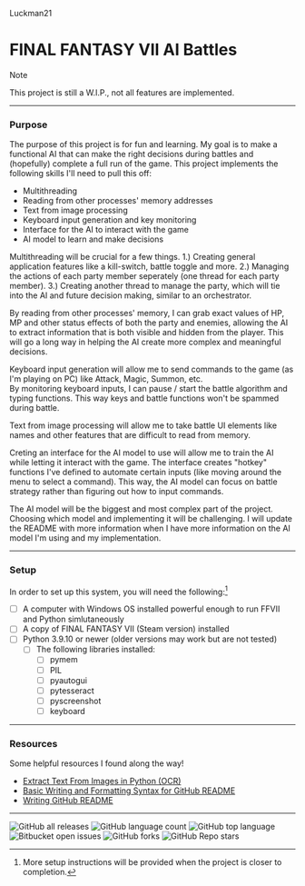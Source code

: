Luckman21

# FINAL FANTASY VII AI Battles 

> [!NOTE]
> This project is still a W.I.P., not all features are implemented.

***

### Purpose

The purpose of this project is for fun and learning.  My goal is to make a functional AI that can make the right decisions during
battles and (hopefully) complete a full run of the game.  This project implements the following skills I'll need to pull this off:

- Multithreading
- Reading from other processes' memory addresses
- Text from image processing
- Keyboard input generation and key monitoring
- Interface for the AI to interact with the game
- AI model to learn and make decisions

Multithreading will be crucial for a few things.  1.) Creating general application features like a kill-switch, battle toggle and more.
2.) Managing the actions of each party member seperately (one thread for each party member).  3.) Creating another thread to manage the
party, which will tie into the AI and future decision making, similar to an orchestrator.

By reading from other processes' memory, I can grab exact values of HP, MP and other status effects of both the party and enemies,
allowing the AI to extract information that is both visible and hidden from the player.  This will go a long way in helping the AI create
more complex and meaningful decisions.

Keyboard input generation will allow me to send commands to the game (as I'm playing on PC) like Attack, Magic, Summon, etc.  
By monitoring keyboard inputs, I can pause / start the battle algorithm and typing functions.  This way keys and battle functions 
won't be spammed during battle.  

Text from image processing will allow me to take battle UI elements like names and other features that are difficult to read from memory.

Creting an interface for the AI model to use will allow me to train the AI while letting it interact with the game. 
The interface creates "hotkey" functions I've defined to automate certain inputs (like moving around the menu to select a command).
This way, the AI model can focus on battle strategy rather than figuring out how to input commands.

The AI model will be the biggest and most complex part of the project.  Choosing which model and implementing it will be challenging.
I will update the README with more information when I have more information on the AI model I'm using and my implementation.

***

### Setup

In order to set up this system, you will need the following:[^1]
- [ ] A computer with Windows OS installed powerful enough to run FFVII and Python simlutaneously
- [ ] A copy of FINAL FANTASY VII (Steam version) installed
- [ ] Python 3.9.10 or newer (older versions may work but are not tested)
    - [ ] The following libraries installed:
        - [ ] pymem
        - [ ] PIL
        - [ ] pyautogui
        - [ ] pytesseract
        - [ ] pyscreenshot
        - [ ] keyboard

[^1]: More setup instructions will be provided when the project is closer to completion.

***

### Resources

Some helpful resources I found along the way!

- [Extract Text From Images in Python (OCR)](https://youtu.be/PY_N1XdFp4w?si=VLq-9ABWQJEfXxbV "YouTube Tutorial Link")
- [Basic Writing and Formatting Syntax for GitHub README](https://docs.github.com/en/get-started/writing-on-github/getting-started-with-writing-and-formatting-on-github/basic-writing-and-formatting-syntax, "Link to GitHub Guide")
- [Writing GitHub README](https://medium.com/analytics-vidhya/writing-github-readme-e593f278a796 "Web Tutorial Link")

***

![GitHub all releases](https://img.shields.io/github/downloads/{luckman21}/{FINAL-FANTASY-VII-Battle-Party-AI}/total)
![GitHub language count](https://img.shields.io/github/languages/count/{luckman21}/{FINAL-FANTASY-VII-Battle-Party-AI})
![GitHub top language](https://img.shields.io/github/languages/top/{luckman21}/{FINAL-FANTASY-VII-Battle-Party-AI}?color=yellow)
![Bitbucket open issues](https://img.shields.io/bitbucket/issues/{luckman21}/{FINAL-FANTASY-VII-Battle-Party-AI})
![GitHub forks](https://img.shields.io/github/forks/{luckman21}/{FINAL-FANTASY-VII-Battle-Party-AI}?style=social)
![GitHub Repo stars](https://img.shields.io/github/stars/{luckman21}/{FINAL-FANTASY-VII-Battle-Party-AI}?style=social)